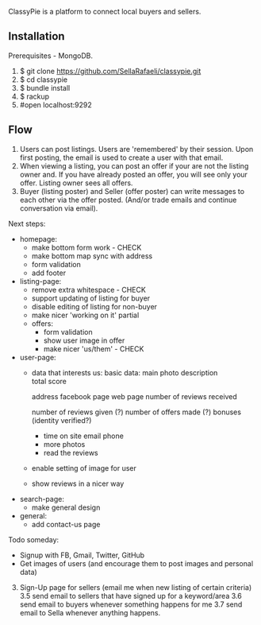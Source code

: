 ClassyPie is a platform to connect local buyers and sellers. 

## Installation

Prerequisites - MongoDB.

1. $ git clone https://github.com/SellaRafaeli/classypie.git
2. $ cd classypie
3. $ bundle install
4. $ rackup 
5. #open localhost:9292

## Flow

1. Users can post listings. Users are 'remembered' by their session. Upon first posting, the email is used to create a user with that email. 
2. When viewing a listing, you can post an offer if your are not the listing owner and. If you have already posted an offer, you will see only your offer. Listing owner sees all offers. 
3. Buyer (listing poster) and Seller (offer poster) can write messages to each other via the offer posted. (And/or trade emails and continue conversation via email).

Next steps:
- homepage:
  - make bottom form work - CHECK
  - make bottom map sync with address 
  - form validation
  - add footer 
- listing-page:
  - remove extra whitespace - CHECK 
  - support updating of listing for buyer
  - disable editing of listing for non-buyer
  - make nicer 'working on it' partial
  - offers:
    - form validation
    - show user image in offer
    - make nicer 'us/them' - CHECK
- user-page:
  - data that interests us:
    basic data:
      main photo
      description      
      total score

      address
      facebook page
      web page
      number of reviews received
      
      number of reviews given (?) 
      number of offers made (?)
      bonuses (identity verified?)
    - time on site
      email
      phone
    - more photos 
    - read the reviews 
  - enable setting of image for user
  - show reviews in a nicer way
- search-page:
  - make general design 
- general: 
  - add contact-us page

Todo someday: 
- Signup with FB, Gmail, Twitter, GitHub
- Get images of users (and encourage them to post images and personal data)
3. Sign-Up page for sellers (email me when new listing of certain criteria)
3.5 send email to sellers that have signed up for a keyword/area
3.6 send email to buyers whenever something happens for me 
3.7 send email to Sella whenever anything happens. 